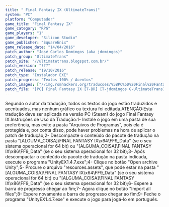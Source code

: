 ```yaml
---
title: " Final Fantasy IX (UltimateTrans)"
system: "PC"
platform: "Computador"
game_title: "Final Fantasy IX"
game_category: "RPG"
game_players: "1"
game_developer: "Silicon Studio"
game_publisher: "SquareEnix"
game_release_date: "14/04/2016"
patch_author: "José Carlos Domingos (aka jdomingos)"
patch_group: "UltimateTrans"
patch_site: "//ultimatetrans.blogspot.com.br/"
patch_version: "???"
patch_release: "19/10/2016"
patch_type: "Instalador EXE"
patch_progress: "Textos 100% / Acentos"
patch_images: ["//img.romhackers.org/traducoes/%5BPC%5D%20Final%20Fantasy%20IX%20-%20UltimateTrans%20-%201.jpg","//img.romhackers.org/traducoes/%5BPC%5D%20Final%20Fantasy%20IX%20-%20UltimateTrans%20-%202.jpg","//img.romhackers.org/traducoes/%5BPC%5D%20Final%20Fantasy%20IX%20-%20UltimateTrans%20-%203.jpg"]
patch_file: "[PC] Final Fantasy IX [T-BR] [T-jdomingos G-UltimateTrans] [A-2016].rar"
---
```

Segundo o autor da tradução, todos os textos do jogo estão traduzidos e acentuados, mas nenhum gráfico ou textura foi editada.ATENÇÃO:Esta tradução deve ser aplicada na versão PC (Steam) do jogo Final Fantasy IX.Instruções de Uso da Tradução:1- Instale o jogo em uma pasta de sua preferência, mas evite a pasta "Arquivos de Programas", pois ela é protegida e, por conta disso, pode haver problemas na hora de aplicar o patch de tradução;2- Descompacte o conteúdo do pacote de tradução na pasta "[ALGUMA_COISA]\FINAL FANTASY IX\x64\FF9_Data" (se o seu sistema operacional for 64 bit) ou "[ALGUMA_COISA]\FINAL FANTASY IX\x86\FF9_Data" (se o seu sistema operacional for 32 bit);3- Após descompactar o conteúdo do pacote de tradução na pasta indicada, execute o programa "UnityEX1.4.7.exe";4- Clique no botão "Open archive Unity";5- Procure o arquivo "resources.assets", que pode estar na pasta "[ALGUMA_COISA]\FINAL FANTASY IX\x64\FF9_Data" (se o seu sistema operacional for 64 bit) ou "[ALGUMA_COISA]\FINAL FANTASY IX\x86\FF9_Data" (se o seu sistema operacional for 32 bit);6- Espere a barra de progresso chegar ao fim;7- Agora clique no botão "Import all files";8- Espere novamente a barra de progresso chegar ao fim;9- Feche o programa "UnityEX1.4.7.exe" e execute o jogo para jogá-lo em português.
